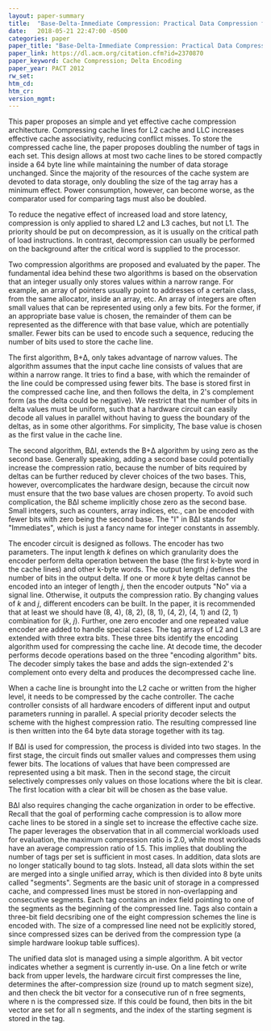 ```yaml
---
layout: paper-summary
title:  "Base-Delta-Immediate Compression: Practical Data Compression for On-Chip Caches"
date:   2018-05-21 22:47:00 -0500
categories: paper
paper_title: "Base-Delta-Immediate Compression: Practical Data Compression for On-Chip Caches"
paper_link: https://dl.acm.org/citation.cfm?id=2370870
paper_keyword: Cache Compression; Delta Encoding
paper_year: PACT 2012
rw_set: 
htm_cd: 
htm_cr: 
version_mgmt: 
---
```


This paper proposes an simple and yet effective cache compression architecture. Compressing cache lines 
for L2 cache and LLC increases effective cache associativity, reducing conflict misses. To store the compressed 
cache line, the paper proposes doubling the number of tags in each set. This design allows at most two cache lines to
be stored compactly inside a 64 byte line while maintaining the number of data storage unchanged. Since the majority of 
the resources of the cache system are devoted to data storage, only doubling the size of the tag array has a minimum
effect. Power consumption, however, can become worse, as the comparator used for comparing tags must also be doubled.

To reduce the negative effect of increased load and store latency, compression is only applied to shared L2 and L3 caches,
but not L1. The priority should be put on decompression, as it is usually on the critical path of load instructions. 
In contrast, decompression can usually be performed on the background after the critical word is supplied to the processor.

Two compression algorithms are proposed and evaluated by the paper. The fundamental idea behind these two algorithms is 
based on the observation that an integer usually only stores values within a narrow range. For example, an array of 
pointers usually point to addresses of a certain class, from the same allocator, inside an array, etc. An array of integers 
are often small values that can be represented using only a few bits. For the former, if an appropriate base value is 
chosen, the remainder of them can be represented as the difference with that base value, which are potentially smaller. 
Fewer bits can be used to encode such a sequence, reducing the number of bits used to store the cache line. 

The first algorithm, B+&Delta;, only takes advantage of narrow values. The algorithm assumes that the input cache line 
consists of values that are within a narrow range. It tries to find a base, with which the remainder of the line could 
be compressed using fewer bits. The base is stored first in the compressed cache line, and then follows the delta, in 2's 
complement form (as the delta could be negative). We restrict that the number of bits in delta values must be 
uniform, such that a hardware circuit can easily decode all values in parallel without having to guess the boundary
of the deltas, as in some other algorithms. For simplicity, The base value is chosen as the first value in the cache line.

The second algorithm, B&Delta;I, extends the B+&Delta; algorithm by using zero as the second base. Generally speaking,
adding a second base could potentially increase the compression ratio, because the number of bits required by deltas can 
be further reduced by clever choices of the two bases. This, however, overcomplicates the hardware design, because the 
circuit now must ensure that the two base values are chosen property. To avoid such complication, the B&Delta;I scheme
implicitly chose zero as the second base. Small integers, such as counters, array indices, etc., can be encoded with fewer 
bits with zero being the second base. The "I" in B&Delta;I stands for "Immediates", which is just a fancy name for integer 
constants in assembly.

The encoder circuit is designed as follows. The encoder has two parameters. The input length *k* defines on which granularity
does the encoder perform delta operation between the base (the first k-byte word in the cache lines) and other k-byte words.
The output length *j* defines the number of bits in the output delta. If one or more *k* byte deltas cannot be encoded into an integer 
of length *j*, then the encoder outputs "No" via a signal line. Otherwise, it outputs the compression ratio. By changing values of
*k* and *j*, different encoders can be built. In the paper, it is recommended that at least we should have (8, 4), (8, 2), (8, 1),
(4, 2), (4, 1) and (2, 1) combination for (*k*, *j*). Further, one zero encoder and one repeated value encoder are added
to handle special cases. The tag arrays of L2 and L3 are extended with three extra bits. These three bits identify the encoding 
algorithm used for compressing the cache line. At decode time, the decoder performs decode operations based on the three 
"encoding algorithm" bits. The decoder simply takes the base and adds the sign-extended 2's complement onto every delta and produces
the decompressed cache line.

When a cache line is brounght into the L2 cache or written from the higher level, it needs to be compressed by the cache controller.
The cache controller consists of all hardware encoders of different input and output parameters running in parallel. A special priority 
decoder selects the scheme with the highest compression ratio. The resulting compressed line is then written into the 64 byte data 
storage together with its tag.

If B&Delta;I is used for compression, the process is divided into two stages. In the first stage, the circuit finds out smaller 
values and compresses them using fewer bits. The locations of values that have been compressed are represented using a bit mask.
Then in the second stage, the circuit selectively compresses only values on those locations where the bit is clear. The first 
location with a clear bit will be chosen as the base value. 

B&Delta;I also requires changing the cache organization in order to be effective. Recall that the goal of performing cache
compression is to allow more cache lines to be stored in a single set to increase the effective cache size. The paper 
leverages the observation that in all commercial workloads used for evaluation, the maximum compression ratio is 2.0,
while most workloads have an average compression ratio of 1.5. This implies that doubling the number of tags per set
is sufficient in most cases. In addition, data slots are no longer statically bound to tag slots. Instead, all data slots
within the set are merged into a single unified array, which is then divided into 8 byte units called "segments". 
Segments are the basic unit of storage in a compressed cache, and compressed lines must be stored in non-overlapping
and consecutive segments. 
Each tag contains an index field pointing to one of the segments as the beginning of the compressed line. 
Tags also contain a three-bit field decsribing one of the eight compression schemes the line is encoded with.
The size of a compressed line need not be explicitly stored, since compressed sizes can be derived from 
the compression type (a simple hardware lookup table suffices).

The unified data slot is managed using a simple algorithm. A bit vector indicates whether a segment is currently in-use. 
On a line fetch or write back from upper levels, the hardware circuit first compresses the line, determines the after-compression
size (round up to match segment size), and then check the bit vector for a consecutive run of n free segments, where
n is the compressed size. If this could be found, then bits in the bit vector are set for all n segments, and the index
of the starting segment is stored in the tag. 
